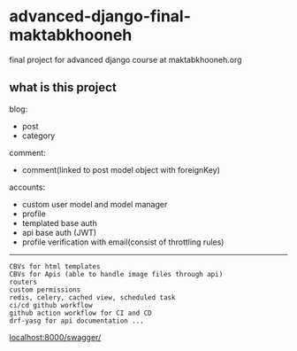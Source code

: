 # advanced-django-final-maktabkhooneh
 final project for advanced django course at maktabkhooneh.org

## what is this project

blog:
 - post
 - category

comment:
 - comment(linked to post model object with foreignKey)

accounts:
 - custom user model and model manager
 - profile
 - templated base auth
 - api base auth (JWT)
 - profile verification with email(consist of throttling rules)

---
```
CBVs for html templates
CBVs for Apis (able to handle image files through api)
routers 
custom permissions
redis, celery, cached view, scheduled task
ci/cd github workflow
github action workflow for CI and CD
drf-yasg for api documentation ...

```
[localhost:8000/swagger/](localhost:8000/swagger/)